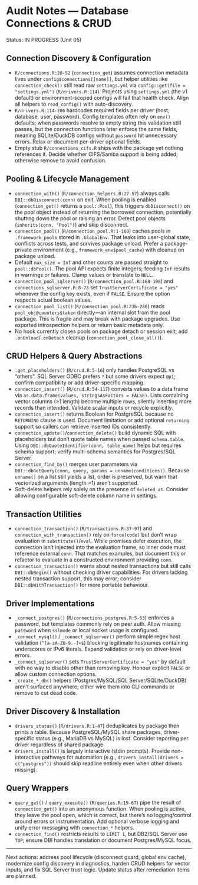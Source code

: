 # Audit Notes — Database Connections & CRUD

Status: IN PROGRESS (Unit 05)

## Connection Discovery & Configuration
- `R/connections.R:20-52` (`connection_get`) assumes connection metadata lives under `config$connections[[name]]`, but helper utilities like `connection_check()` still read raw `settings.yml` via `config::get(file = "settings.yml")` (`R/drivers.R:114`). Projects using `settings.yml` (the v1 default) or environment-scoped configs will fail that health check. Align all helpers to `read_config()` with auto-discovery.
- `R/drivers.R:114-206` hardcodes required fields per driver (host, database, user, password). Config templates often rely on `env()` defaults; when passwords resolve to empty string this validation still passes, but the connection functions later enforce the same fields, meaning SQLite/DuckDB configs without `password` hit unnecessary errors. Relax or document per-driver optional fields.
- Empty stub `R/connections_cifs.R` ships with the package yet nothing references it. Decide whether CIFS/Samba support is being added; otherwise remove to avoid confusion.

## Pooling & Lifecycle Management
- `connection_with()` (`R/connection_helpers.R:27-57`) always calls `DBI::dbDisconnect(conn)` on exit. When pooling is enabled (`connection_get()` returns a `pool::Pool`), this triggers `dbDisconnect()` on the pool object instead of returning the borrowed connection, potentially shutting down the pool or raising an error. Detect pool objects (`inherits(conn, "Pool")`) and skip disconnect.
- `connection_pool()` (`R/connection_pool.R:1-160`) caches pools in `.framework_pools` stored in `.GlobalEnv`. That leaks into user-global state, conflicts across tests, and survives package unload. Prefer a package-private environment (e.g., `framework_env$pool_cache`) with cleanup on package unload.
- Default `max_size = Inf` and other counts are passed straight to `pool::dbPool()`. The pool API expects finite integers; feeding `Inf` results in warnings or failures. Clamp values or translate to `NULL`.
- `connection_pool_sqlserver()` (`R/connection_pool.R:168-198`) and `connections_sqlserver.R:8-73` set `TrustServerCertificate = "yes"` whenever the config key exists, even if `FALSE`. Ensure the option respects actual boolean values.
- `connection_pool_list()` (`R/connection_pool.R:236-286`) reads `pool_obj@counters$taken` directly—an internal slot from the pool package. This is fragile and may break with package upgrades. Use exported introspection helpers or return basic metadata only.
- No hook currently closes pools on package detach or session exit; add `.onUnload`/`.onDetach` cleanup (`connection_pool_close_all()`).

## CRUD Helpers & Query Abstractions
- `.get_placeholders()` (`R/crud.R:5-16`) only handles PostgreSQL vs “others”. SQL Server ODBC prefers `?` but some drivers expect `@p1`; confirm compatibility or add driver-specific mapping.
- `connection_insert()` (`R/crud.R:54-117`) converts values to a data frame via `as.data.frame(values, stringsAsFactors = FALSE)`. Lists containing vector columns (>1 length) become multiple rows, silently inserting more records than intended. Validate scalar inputs or recycle explicitly.
- `connection_insert()` returns Boolean for PostgreSQL because no `RETURNING` clause is used. Document limitation or add optional `returning` support so callers can retrieve inserted IDs consistently.
- `connection_update()`/`connection_delete()` build dynamic SQL with placeholders but don’t quote table names when passed `schema.table`. Using `DBI::dbQuoteIdentifier(conn, table_name)` helps but requires schema support; verify multi-schema semantics for Postgres/SQL Server.
- `connection_find_by()` merges user parameters via `DBI::dbGetQuery(conn, query, params = unname(conditions))`. Because `unname()` on a list still yields a list, order is preserved, but warn that vectorized arguments (length >1) aren’t supported.
- Soft-delete helpers rely solely on the presence of `deleted_at`. Consider allowing configurable soft-delete column name in settings.

## Transaction Utilities
- `connection_transaction()` (`R/transactions.R:37-97`) and `connection_with_transaction()` rely on `force(code)` but don’t wrap evaluation in `substitute()`/`eval`. While promises defer execution, the connection isn’t injected into the evaluation frame, so inner code must reference external `conn`. That matches examples, but document this or refactor to evaluate in a constructed environment providing `conn`.
- `connection_transaction()` warns about nested transactions but still calls `DBI::dbBegin()` without checking driver capabilities. For drivers lacking nested transaction support, this may error; consider `DBI::dbWithTransaction()` for more portable behaviour.

## Driver Implementations
- `_connect_postgres()` (`R/connections_postgres.R:5-53`) enforces a password, but templates commonly rely on peer auth. Allow missing `password` when `sslmode` or local socket usage is configured.
- `_connect_mysql()` / `_connect_sqlserver()` perform simple regex host validation (`^[a-zA-Z0-9.-]+$`) blocking legitimate hostnames containing underscores or IPv6 literals. Expand validation or rely on driver-level errors.
- `_connect_sqlserver()` sets `TrustServerCertificate = "yes"` by default with no way to disable other than removing key. Honour explicit `FALSE` or allow custom connection options.
- `_create_*_db()` helpers (Postgres/MySQL/SQL Server/SQLite/DuckDB) aren’t surfaced anywhere; either wire them into CLI commands or remove to cut dead code.

## Driver Discovery & Installation
- `drivers_status()` (`R/drivers.R:1-47`) deduplicates by package then prints a table. Because PostgreSQL/MySQL share packages, driver-specific status (e.g., MariaDB vs MySQL) is lost. Consider reporting per driver regardless of shared package.
- `drivers_install()` is largely interactive (stdin prompts). Provide non-interactive pathways for automation (e.g., `drivers_install(drivers = c("postgres"))` should skip readline entirely even when other drivers missing).

## Query Wrappers
- `query_get()` / `query_execute()` (`R/queries.R:19-67`) pipe the result of `connection_get()` into an anonymous function. When pooling is active, they leave the pool open, which is correct, but there’s no logging/control around errors or instrumentation. Add optional verbose logging and unify error messaging with `connection_*` helpers.
- `connection_find()` restricts results to `LIMIT 1`, but DB2/SQL Server use `TOP`; ensure DBI handles translation or document Postgres/MySQL focus.

---

Next actions: address pool lifecycle (disconnect guard, global env cache), modernize config discovery in diagnostics, harden CRUD helpers for vector inputs, and fix SQL Server trust logic. Update status after remediation items are planned.
